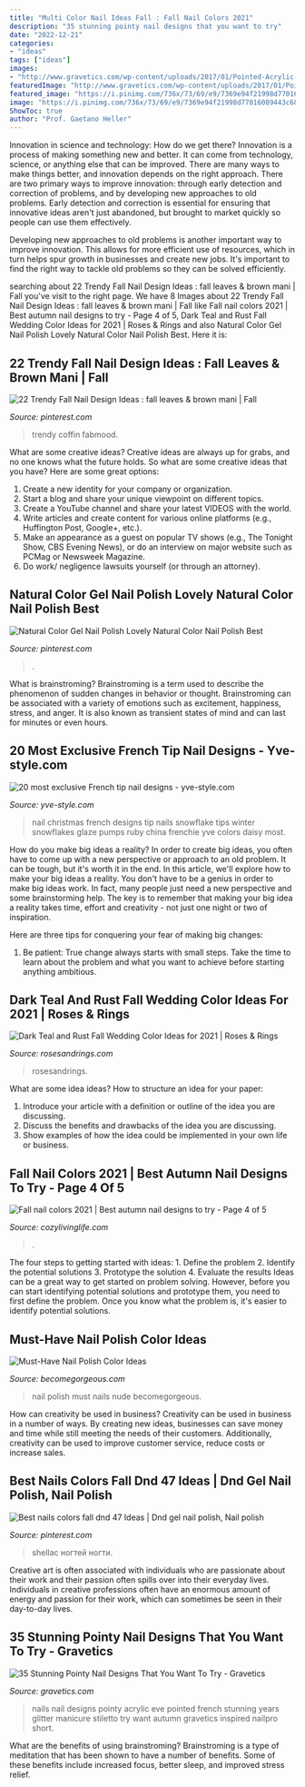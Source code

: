 ```yaml
---
title: "Multi Color Nail Ideas Fall : Fall Nail Colors 2021"
description: "35 stunning pointy nail designs that you want to try"
date: "2022-12-21"
categories:
- "ideas"
tags: ["ideas"]
images:
- "http://www.gravetics.com/wp-content/uploads/2017/01/Pointed-Acrylic-Nails.jpg"
featuredImage: "http://www.gravetics.com/wp-content/uploads/2017/01/Pointed-Acrylic-Nails.jpg"
featured_image: "https://i.pinimg.com/736x/73/69/e9/7369e94f21998d77016089443c68452c.jpg"
image: "https://i.pinimg.com/736x/73/69/e9/7369e94f21998d77016089443c68452c.jpg"
ShowToc: true
author: "Prof. Gaetano Heller"
---
```



Innovation in science and technology: How do we get there?
Innovation is a process of making something new and better. It can come from technology, science, or anything else that can be improved. There are many ways to make things better, and innovation depends on the right approach.
There are two primary ways to improve innovation: through early detection and correction of problems, and by developing new approaches to old problems. Early detection and correction is essential for ensuring that innovative ideas aren't just abandoned, but brought to market quickly so people can use them effectively.

Developing new approaches to old problems is another important way to improve innovation. This allows for more efficient use of resources, which in turn helps spur growth in businesses and create new jobs. It's important to find the right way to tackle old problems so they can be solved efficiently.

	

		
searching about 22 Trendy Fall Nail Design Ideas : fall leaves &amp; brown mani | Fall you've visit to the right page. We have 8 Images about 22 Trendy Fall Nail Design Ideas : fall leaves &amp; brown mani | Fall like Fall nail colors 2021 | Best autumn nail designs to try - Page 4 of 5, Dark Teal and Rust Fall Wedding Color Ideas for 2021 | Roses &amp; Rings and also Natural Color Gel Nail Polish Lovely Natural Color Nail Polish Best. Here it is:
		
    
## 22 Trendy Fall Nail Design Ideas : Fall Leaves &amp; Brown Mani | Fall

<img loading=lazy src="https://i.pinimg.com/736x/73/69/e9/7369e94f21998d77016089443c68452c.jpg" onerror="this.onerror=null;this.src='https://tse1.mm.bing.net/th?id=OIP.P6XoU8HdTj3H2iGV7rq9pAHaKW&amp;pid=15.1';" alt="22 Trendy Fall Nail Design Ideas : fall leaves &amp; brown mani | Fall">

_Source: pinterest.com_

>trendy coffin fabmood. 

	

What are some creative ideas?
Creative ideas are always up for grabs, and no one knows what the future holds. So what are some creative ideas that you have? Here are some great options: 
1. Create a new identity for your company or organization.
2. Start a blog and share your unique viewpoint on different topics.
3. Create a YouTube channel and share your latest VIDEOS with the world. 
4. Write articles and create content for various online platforms (e.g., Huffington Post, Google+, etc.). 
5. Make an appearance as a guest on popular TV shows (e.g., The Tonight Show, CBS Evening News), or do an interview on major website such as PCMag or Newsweek Magazine. 
6. Do work/ negligence lawsuits yourself (or through an attorney).

    
## Natural Color Gel Nail Polish Lovely Natural Color Nail Polish Best

<img loading=lazy src="https://i.pinimg.com/736x/65/53/4b/65534b9ed5df29eb5d9be337f82aa3d7.jpg" onerror="this.onerror=null;this.src='https://tse1.mm.bing.net/th?id=OIP.AWtKlE4sDiG5aFU95IIoigHaNK&amp;pid=15.1';" alt="Natural Color Gel Nail Polish Lovely Natural Color Nail Polish Best">

_Source: pinterest.com_

>. 

	

What is brainstroming?
Brainstroming is a term used to describe the phenomenon of sudden changes in behavior or thought. Brainstroming can be associated with a variety of emotions such as excitement, happiness, stress, and anger. It is also known as transient states of mind and can last for minutes or even hours.

    
## 20 Most Exclusive French Tip Nail Designs - Yve-style.com

<img loading=lazy src="http://yve-style.com/wp-content/uploads/2014/11/winter-french-tips-nails-designs.jpg" onerror="this.onerror=null;this.src='https://tse1.mm.bing.net/th?id=OIP.3szzCeaUOMEj9wEYGMpPTAAAAA&amp;pid=15.1';" alt="20 most exclusive French tip nail designs - yve-style.com">

_Source: yve-style.com_

>nail christmas french designs tip nails snowflake tips winter snowflakes glaze pumps ruby china frenchie yve colors daisy most. 

	

How do you make big ideas a reality?
In order to create big ideas, you often have to come up with a new perspective or approach to an old problem. It can be tough, but it's worth it in the end. In this article, we'll explore how to make your big ideas a reality.
You don't have to be a genius in order to make big ideas work. In fact, many people just need a new perspective and some brainstorming help. The key is to remember that making your big idea a reality takes time, effort and creativity - not just one night or two of inspiration.

Here are three tips for conquering your fear of making big changes: 
1) Be patient: True change always starts with small steps. Take the time to learn about the problem and what you want to achieve before starting anything ambitious.

    
## Dark Teal And Rust Fall Wedding Color Ideas For 2021 | Roses &amp; Rings

<img loading=lazy src="http://www.rosesandrings.com/wp-content/uploads/2020/07/Dark-teal-and-burnt-orange-rust-fall-wedding-color-ideas-2021-6.jpg" onerror="this.onerror=null;this.src='https://tse2.mm.bing.net/th?id=OIP.xa4m8GsuTdmcRsEy9WRKGwAAAA&amp;pid=15.1';" alt="Dark Teal and Rust Fall Wedding Color Ideas for 2021 | Roses &amp; Rings">

_Source: rosesandrings.com_

>rosesandrings. 

	

What are some idea ideas?
How to structure an idea for your paper:
1) Introduce your article with a definition or outline of the idea you are discussing.
2) Discuss the benefits and drawbacks of the idea you are discussing.
3) Show examples of how the idea could be implemented in your own life or business.

    
## Fall Nail Colors 2021 | Best Autumn Nail Designs To Try - Page 4 Of 5

<img loading=lazy src="https://cozylivinglife.com/wp-content/uploads/2021/07/4-3.jpg" onerror="this.onerror=null;this.src='https://tse2.mm.bing.net/th?id=OIP.ncRekaL6G3BFkYH5-Wqp4gHaLH&amp;pid=15.1';" alt="Fall nail colors 2021 | Best autumn nail designs to try - Page 4 of 5">

_Source: cozylivinglife.com_

>. 

	

The four steps to getting started with ideas: 1. Define the problem 2. Identify the potential solutions 3. Prototype the solution 4. Evaluate the results
Ideas can be a great way to get started on problem solving. However, before you can start identifying potential solutions and prototype them, you need to first define the problem. Once you know what the problem is, it's easier to identify potential solutions.

    
## Must-Have Nail Polish Color Ideas

<img loading=lazy src="https://static.becomegorgeous.com/img/arts/2011/Jul/30/5028/nude_nails.jpg" onerror="this.onerror=null;this.src='https://tse4.mm.bing.net/th?id=OIP.YoFvCOD66BK0La4EYPk2mgHaJ4&amp;pid=15.1';" alt="Must-Have Nail Polish Color Ideas">

_Source: becomegorgeous.com_

>nail polish must nails nude becomegorgeous. 

	

How can creativity be used in business?
Creativity can be used in business in a number of ways. By creating new ideas, businesses can save money and time while still meeting the needs of their customers. Additionally, creativity can be used to improve customer service, reduce costs or increase sales.

    
## Best Nails Colors Fall Dnd 47 Ideas | Dnd Gel Nail Polish, Nail Polish

<img loading=lazy src="https://i.pinimg.com/736x/37/12/99/37129942453b7735a02d5b7483dd5a9a.jpg" onerror="this.onerror=null;this.src='https://tse2.mm.bing.net/th?id=OIP.c5EU1xSxQqTd6VP6HbKDlwAAAA&amp;pid=15.1';" alt="Best nails colors fall dnd 47 Ideas | Dnd gel nail polish, Nail polish">

_Source: pinterest.com_

>shellac ногтей ногти. 

	

Creative art is often associated with individuals who are passionate about their work and their passion often spills over into their everyday lives. Individuals in creative professions often have an enormous amount of energy and passion for their work, which can sometimes be seen in their day-to-day lives.

    
## 35 Stunning Pointy Nail Designs That You Want To Try - Gravetics

<img loading=lazy src="http://www.gravetics.com/wp-content/uploads/2017/01/Pointed-Acrylic-Nails.jpg" onerror="this.onerror=null;this.src='https://tse1.mm.bing.net/th?id=OIP.Igjarr3s45CC4uw_gbJTsAHaHa&amp;pid=15.1';" alt="35 Stunning Pointy Nail Designs That You Want To Try - Gravetics">

_Source: gravetics.com_

>nails nail designs pointy acrylic eve pointed french stunning years glitter manicure stiletto try want autumn gravetics inspired nailpro short. 

	

What are the benefits of using brainstroming?
Brainstroming is a type of meditation that has been shown to have a number of benefits. Some of these benefits include increased focus, better sleep, and improved stress relief.

